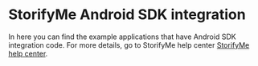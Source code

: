 # StorifyMe Android SDK integration

In here you can find the example applications that have Android SDK integration code. For more details, go to StorifyMe help center [StorifyMe help center](https://help.storifyme.com).